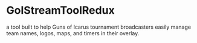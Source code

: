 # GoIStreamToolRedux
a tool built to help Guns of Icarus tournament broadcasters easily manage team names, logos, maps, and timers in their overlay.
